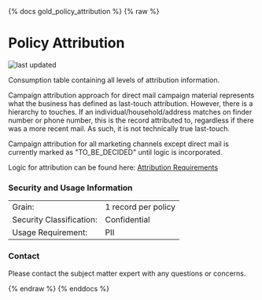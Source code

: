 {% docs gold_policy_attribution %}
{% raw %}

# Policy Attribution

![last updated](assets/update_badges/gold_policy_attribution.svg)

Consumption table containing all levels of attribution information. 

Campaign attribution approach for 
direct mail campaign material represents what the business has defined
as last-touch attribution. However, there is a hierarchy to touches.
If an individual/household/address matches on finder number or phone 
number, this is the record attributed to, regardless if there was a
more recent mail. As such, it is not technically true last-touch.

Campaign attribution for all marketing channels except 
direct mail is currently marked as "TO_BE_DECIDED" until logic is 
incorporated.

Logic for attribution can be found here:
[Attribution Requirements](https://aaalife-data.atlassian.net/wiki/spaces/2PA/pages/5166366374/Attribution+2021+Requirements)

### Security and Usage Information
|     |     |
| --- | --- |
| Grain:                   | 1 record per policy |
| Security Classification: | Confidential |
| Usage Requirement:       | PII |


### Contact
Please contact the subject matter expert with any questions or concerns.

{% endraw %}
{% enddocs %}
